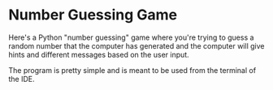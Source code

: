 # Number Guessing Game

Here's a Python "number guessing" game where you're trying to guess a random number that the computer has generated and the computer will give hints and different messages based on the user input.

The program is pretty simple and is meant to be used from the terminal of the IDE.
